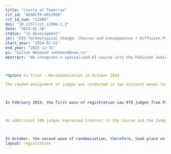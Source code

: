 ```yaml
---
title: "Courts of Tomorrow"
rct_id: "AEARCTR-0012906"
rct_id_num: "12906"
doi: "10.1257/rct.12906-1.2"
date: "2024-01-28"
status: "in_development"
jel: "O33 Technological Change: Choices and Consequences • Diffusion Processes M53 Training K41 Litigation Process  C45 Neural Networks and Related Topics"
start_year: "2024-01-01"
end_year: "2025-12-31"
pi: "Sultan Mehmood smehmood@nes.ru"
abstract: "We integrate a specialized AI course into the Pakistan Judicial Academy's "Technology and Law” initiative. We will design and build an AI-based judge support tool that empowers judges to search, cite, and summarize the history of Pakistan precedents as well as newly submitted briefs and other documents. The system, especially with the associated training, is protected against plagiarism, hallucination, and providing false citations.  The tool and training will be provided in the context of a randomized field experiment, equipping about one-third of Pakistan's trial court judges with generative AI technology and associated training and support. Our research will evaluate the effect of AI technology and training on judge performance, including AI usage, perceived AI usefulness, and quality measures constructed from written rulings. Our study's findings have the possibility to shed light on the potential of generative AI to bolster state capabilities and judicial productivity worldwide. 

*Update to Trial - Rerandomization in October 2024
The random assignment of judges was conducted in two distinct waves for registration of judges into JudgeGPT subscriptions.

In February 2024, the first wave of registration saw 979 judges from Pakistan's lower courts sign up to participate in our experiment. We randomly assigned these 979 judges into two groups: 487 judges were allocated to the treatment group (Batch 1) and provided with access to the JudgeGPT subscription and GPT instruction course, while the remaining 492 judges were designated as the control group (Batch 2), scheduled to receive the same access in September 2024. This setup allows for a randomized control trial comparing the outcomes of Batch 1 and Batch 2. Following the initial random assignment, the introduction of the password-protected JudgeGPT, designed specifically to prevent spillovers, sparked considerable interest among judges who had not initially registered for the course but were nonetheless eager to participate but could not access GPT or the course. 

An additional 580 judges expressed interest in the course and the JudgeGPT tool. To preserve the study's integrity, we decided against adding these new applicants to our control group (Batch 2), as they were not randomly assigned. Therefore, a second randomization was conducted to maintain the integrity of the study and increase its statistical power, accommodating a total of 1559 judges instead of the initially registered 979. This means more than 50% of the trial court judges (court of first instance) in Pakistan registered to participate in our experiment.

In October, the second wave of randomization, therefore, took place on October 23, 2024, for 580 judges. The 580 judges were randomly assigned to Batch 3 (n = 218), which will take the course in December 2024 and January 2025, and Batch 4 (n = 362). Batch 3 judges would get the same treatment as Batch 1 and 2: JudgeGPT course and JudgeGPT subscription. Batch 4, however, is further randomized into two subgroups: Batch 4a and Batch 4b. Batch 4a is randomly assigned to receive JudgeGPT training and a placebo course on Technology and Law in December 2024 and January 2025, along with a GPT subscription (and an anti-hallucination warning in GPT). Batch 4b will also take the generic Technology and Law course during the same period but will not receive a GPT subscription. The key difference is that Batch 4a will have access to the GPT subscription with a hallucination warning, while Batch 4b will not. Both groups, however, will attend the Generic Law and Technology classes at the same time that Batch 3 is receiving the JudgeGPT course. This will allow us to assess the impact of access to GPT tools on judges' learning and decision-making. Please see Figure 1 and other details in the Pre-analysis plan document for a summary of the experimental design and more details."
layout: registration
---
```


